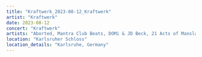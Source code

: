 ```yaml
---
title: "Kraftwerk_2023-08-12_Kraftwerk"
artist: "Kraftwerk"
date: 2023-08-12
concert: "Kraftwerk"
artists: "Aborted, Mantra Club Beats, DOMi & JD Beck, 21 Acts of Manslaughter	Grindcore	United States, Buckshot, Jon Batiste, ABBA, Bladee, Kraftwerk, Arlo Parks, 9 Foot Super SoldierCrossoverHardcore, 12 Gauge Rampage, Black Country, New Road, Arnaldo Antunes, 324	Grindcore	Japan"
location: "Karlsruher Schloss"
location_details: "Karlsruhe, Germany"
---
```

